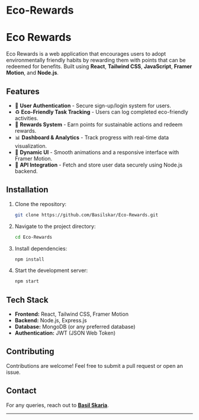 # Eco-Rewards
# Eco Rewards

Eco Rewards is a web application that encourages users to adopt environmentally friendly habits by rewarding them with points that can be redeemed for benefits. Built using **React**, **Tailwind CSS**, **JavaScript**, **Framer Motion**, and **Node.js**.

## Features

- 🌱 **User Authentication** - Secure sign-up/login system for users.
- ♻️ **Eco-Friendly Task Tracking** - Users can log completed eco-friendly activities.
- 🎁 **Rewards System** - Earn points for sustainable actions and redeem rewards.
- 📊 **Dashboard & Analytics** - Track progress with real-time data visualization.
- 🎨 **Dynamic UI** - Smooth animations and a responsive interface with Framer Motion.
- 🔗 **API Integration** - Fetch and store user data securely using Node.js backend.

## Installation

1. Clone the repository:
   ```bash
   git clone https://github.com/Basilskar/Eco-Rewards.git
   ```
2. Navigate to the project directory:
   ```bash
   cd Eco-Rewards
   ```
3. Install dependencies:
   ```bash
   npm install
   ```
4. Start the development server:
   ```bash
   npm start
   ```

## Tech Stack

- **Frontend:** React, Tailwind CSS, Framer Motion
- **Backend:** Node.js, Express.js
- **Database:** MongoDB (or any preferred database)
- **Authentication:** JWT (JSON Web Token)

## Contributing

Contributions are welcome! Feel free to submit a pull request or open an issue.

## Contact

For any queries, reach out to **[Basil Skaria](https://github.com/Basilskar)**.

---


